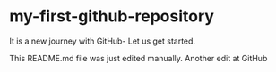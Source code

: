 # my-first-github-repository
It is a new journey with GitHub- Let us get started.

This README.md file was just edited manually. Another edit at GitHub
